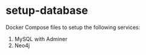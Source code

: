 # setup-database
Docker Compose files to setup the following services:

<ol>
  <li>MySQL with Adminer</li>
  <li>Neo4j</li>
</ol>
